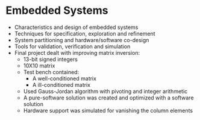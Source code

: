 # Embedded Systems
- Characteristics and design of embedded systems
- Techniques for specification, exploration and refinement
- System partitioning and hardware/software co-design
- Tools for validation, verification and simulation
- Final project dealt with improving matrix inversion:
  - 13-bit signed integers
  - 10X10 matrix
  - Test bench contained:
    - A well-conditioned matrix
    - A ill-conditioned matrix
  - Used Gauss-Jordan algorithm with pivoting and integer arithmetic
  - A pure-software solution was created and optimized with a software solution
  - Hardware support was simulated for vanishing the column elements
